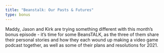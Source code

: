 ```yaml
---
title: "Beanstalk: Our Pasts & Futures"
type: bonus
---
```

Maddy, Jason and Kirk are trying something different with this month’s bonus episode - it’s time for some BeansTALK, as the three of them share their personal stories and how they each wound up making a video game podcast together, as well as some of their plans and resolutions for 2021.